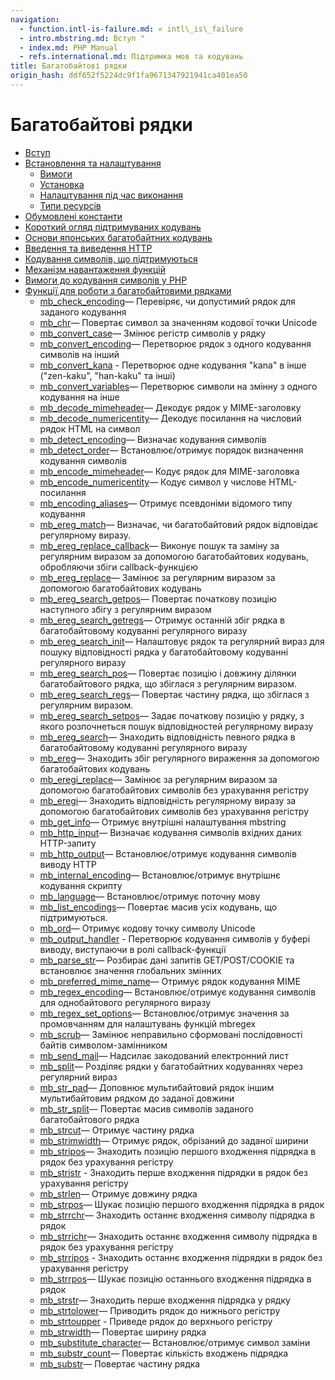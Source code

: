 ```yaml
---
navigation:
  - function.intl-is-failure.md: « intl\_is\_failure
  - intro.mbstring.md: Вступ "
  - index.md: PHP Manual
  - refs.international.md: Підтримка мов та кодувань
title: Багатобайтові рядки
origin_hash: ddf652f5224dc9f1fa9671347921941ca401ea50
---
```

# Багатобайтові рядки

-   [Вступ](intro.mbstring.md)
-   [Встановлення та налаштування](mbstring.setup.md)
    -   [Вимоги](mbstring.requirements.md)
    -   [Установка](mbstring.installation.md)
    -   [Налаштування під час виконання](mbstring.configuration.md)
    -   [Типи ресурсів](mbstring.resources.md)
-   [Обумовлені константи](mbstring.constants.md)
-   [Короткий огляд підтримуваних кодувань](mbstring.encodings.md)
-   [Основи японських багатобайтних кодувань](mbstring.ja-basic.md)
-   [Введення та виведення HTTP](mbstring.http.md)
-   [Кодування символів, що підтримуються](mbstring.supported-encodings.md)
-   [Механізм навантаження функцій](mbstring.overload.md)
-   [Вимоги до кодування символів у PHP](mbstring.php4.req.md)
-   [Функції для роботи з багатобайтовими рядками](ref.mbstring.md)
    -   [mb\_check\_encoding](function.mb-check-encoding.md)— Перевіряє, чи допустимий рядок для заданого кодування
    -   [mb\_chr](function.mb-chr.md)— Повертає символ за значенням кодової точки Unicode
    -   [mb\_convert\_case](function.mb-convert-case.md)— Змінює регістр символів у рядку
    -   [mb\_convert\_encoding](function.mb-convert-encoding.md)— Перетворює рядок з одного кодування символів на інший
    -   [mb\_convert\_kana](function.mb-convert-kana.md) \- Перетворює одне кодування "kana" в інше ("zen-kaku", "han-kaku" та інші)
    -   [mb\_convert\_variables](function.mb-convert-variables.md)— Перетворює символи на змінну з одного кодування на інше
    -   [mb\_decode\_mimeheader](function.mb-decode-mimeheader.md)— Декодує рядок у MIME-заголовку
    -   [mb\_decode\_numericentity](function.mb-decode-numericentity.md)— Декодує посилання на числовий рядок HTML на символ
    -   [mb\_detect\_encoding](function.mb-detect-encoding.md)— Визначає кодування символів
    -   [mb\_detect\_order](function.mb-detect-order.md)— Встановлює/отримує порядок визначення кодування символів
    -   [mb\_encode\_mimeheader](function.mb-encode-mimeheader.md)— Кодує рядок для MIME-заголовка
    -   [mb\_encode\_numericentity](function.mb-encode-numericentity.md)— Кодує символ у числове HTML-посилання
    -   [mb\_encoding\_aliases](function.mb-encoding-aliases.md)— Отримує псевдоніми відомого типу кодування
    -   [mb\_ereg\_match](function.mb-ereg-match.md)— Визначає, чи багатобайтовий рядок відповідає регулярному виразу.
    -   [mb\_ereg\_replace\_callback](function.mb-ereg-replace-callback.md)— Виконує пошук та заміну за регулярним виразом за допомогою багатобайтових кодувань, обробляючи збіги callback-функцією
    -   [mb\_ereg\_replace](function.mb-ereg-replace.md)— Замінює за регулярним виразом за допомогою багатобайтових кодувань
    -   [mb\_ereg\_search\_getpos](function.mb-ereg-search-getpos.md)— Повертає початкову позицію наступного збігу з регулярним виразом
    -   [mb\_ereg\_search\_getregs](function.mb-ereg-search-getregs.md)— Отримує останній збіг рядка в багатобайтовому кодуванні регулярного виразу
    -   [mb\_ereg\_search\_init](function.mb-ereg-search-init.md)— Налаштовує рядок та регулярний вираз для пошуку відповідності рядка у багатобайтовому кодуванні регулярного виразу
    -   [mb\_ereg\_search\_pos](function.mb-ereg-search-pos.md)— Повертає позицію і довжину ділянки багатобайтового рядка, що збіглася з регулярним виразом.
    -   [mb\_ereg\_search\_regs](function.mb-ereg-search-regs.md)— Повертає частину рядка, що збіглася з регулярним виразом.
    -   [mb\_ereg\_search\_setpos](function.mb-ereg-search-setpos.md)— Задає початкову позицію у рядку, з якого розпочнеться пошук відповідностей регулярному виразу
    -   [mb\_ereg\_search](function.mb-ereg-search.md)— Знаходить відповідність певного рядка в багатобайтовому кодуванні регулярного виразу
    -   [mb\_ereg](function.mb-ereg.md)— Знаходить збіг регулярного вираження за допомогою багатобайтових кодувань
    -   [mb\_eregi\_replace](function.mb-eregi-replace.md)— Замінює за регулярним виразом за допомогою багатобайтових символів без урахування регістру
    -   [mb\_eregi](function.mb-eregi.md)— Знаходить відповідність регулярному виразу за допомогою багатобайтових символів без урахування регістру
    -   [mb\_get\_info](function.mb-get-info.md)— Отримує внутрішні налаштування mbstring
    -   [mb\_http\_input](function.mb-http-input.md)— Визначає кодування символів вхідних даних HTTP-запиту
    -   [mb\_http\_output](function.mb-http-output.md)— Встановлює/отримує кодування символів виводу HTTP
    -   [mb\_internal\_encoding](function.mb-internal-encoding.md)— Встановлює/отримує внутрішнє кодування скрипту
    -   [mb\_language](function.mb-language.md)— Встановлює/отримує поточну мову
    -   [mb\_list\_encodings](function.mb-list-encodings.md)— Повертає масив усіх кодувань, що підтримуються.
    -   [mb\_ord](function.mb-ord.md)— Отримує кодову точку символу Unicode
    -   [mb\_output\_handler](function.mb-output-handler.md) \- Перетворює кодування символів у буфері виводу, виступаючи в ролі callback-функції
    -   [mb\_parse\_str](function.mb-parse-str.md)— Розбирає дані запитів GET/POST/COOKIE та встановлює значення глобальних змінних
    -   [mb\_preferred\_mime\_name](function.mb-preferred-mime-name.md)— Отримує рядок кодування MIME
    -   [mb\_regex\_encoding](function.mb-regex-encoding.md)— Встановлює/отримує кодування символів для однобайтового регулярного виразу
    -   [mb\_regex\_set\_options](function.mb-regex-set-options.md)— Встановлює/отримує значення за промовчанням для налаштувань функцій mbregex
    -   [mb\_scrub](function.mb-scrub.md)— Замінює неправильно сформовані послідовності байтів символом-замінником
    -   [mb\_send\_mail](function.mb-send-mail.md)— Надсилає закодований електронний лист
    -   [mb\_split](function.mb-split.md)— Розділяє рядки у багатобайтних кодуваннях через регулярний вираз
    -   [mb\_str\_pad](function.mb-str-pad.md)— Доповнює мультибайтовий рядок іншим мультибайтовим рядком до заданої довжини
    -   [mb\_str\_split](function.mb-str-split.md)— Повертає масив символів заданого багатобайтового рядка
    -   [mb\_strcut](function.mb-strcut.md)— Отримує частину рядка
    -   [mb\_strimwidth](function.mb-strimwidth.md)— Отримує рядок, обрізаний до заданої ширини
    -   [mb\_stripos](function.mb-stripos.md)— Знаходить позицію першого входження підрядка в рядок без урахування регістру
    -   [mb\_stristr](function.mb-stristr.md) \- Знаходить перше входження підрядки в рядок без урахування регістру
    -   [mb\_strlen](function.mb-strlen.md)— Отримує довжину рядка
    -   [mb\_strpos](function.mb-strpos.md)— Шукає позицію першого входження підрядка в рядок
    -   [mb\_strrchr](function.mb-strrchr.md)— Знаходить останнє входження символу підрядка в рядок
    -   [mb\_strrichr](function.mb-strrichr.md)— Знаходить останнє входження символу підрядка в рядок без урахування регістру
    -   [mb\_strripos](function.mb-strripos.md) \- Знаходить останнє входження підрядки в рядок без урахування регістру
    -   [mb\_strrpos](function.mb-strrpos.md)— Шукає позицію останнього входження підрядка в рядок
    -   [mb\_strstr](function.mb-strstr.md)— Знаходить перше входження підрядка у рядку
    -   [mb\_strtolower](function.mb-strtolower.md)— Приводить рядок до нижнього регістру
    -   [mb\_strtoupper](function.mb-strtoupper.md) \- Приведе рядок до верхнього регістру
    -   [mb\_strwidth](function.mb-strwidth.md)— Повертає ширину рядка
    -   [mb\_substitute\_character](function.mb-substitute-character.md)— Встановлює/отримує символ заміни
    -   [mb\_substr\_count](function.mb-substr-count.md)— Повертає кількість входжень підрядка
    -   [mb\_substr](function.mb-substr.md)— Повертає частину рядка
